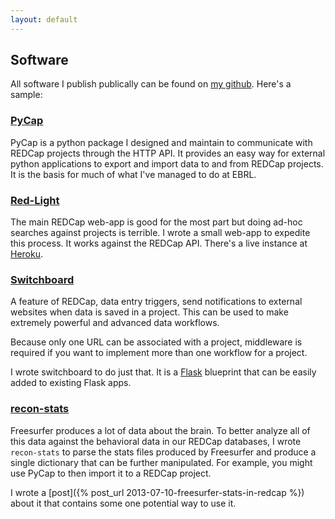 ```yaml
---
layout: default
---
```


## Software

All software I publish publically can be found on [my github](https://github.com/sburns). Here's a sample:

### [PyCap](http://sburns.github.io/PyCap)

PyCap is a python package I designed and maintain to communicate with REDCap projects through the HTTP API. It provides an easy way for external python applications to export and import data to and from REDCap projects. It is the basis for much of what I've managed to do at EBRL.

### [Red-Light](http://github.com/sburns/red-light)

The main REDCap web-app is good for the most part but doing ad-hoc searches against projects is terrible. I wrote a small web-app to expedite this process. It works against the REDCap API. There's a live instance at [Heroku](https://red-light.herokuapp.com).

### [Switchboard](https://github.com/sburns/switchboard)

A feature of REDCap, data entry triggers, send notifications to external websites when data is saved in a project. This can be used to make extremely powerful and advanced data workflows.

Because only one URL can be associated with a project, middleware is required if you want to implement more than one workflow for a project.

I wrote switchboard to do just that. It is a [Flask](http://flask.pocoo.org) blueprint that can be easily added to existing Flask apps.

### [recon-stats](https://github.com/sburns/recon-stats)

Freesurfer produces a lot of data about the brain. To better analyze all of this data against the behavioral data in our REDCap databases, I wrote `recon-stats` to parse the stats files produced by Freesurfer and produce a single dictionary that can be further manipulated. For example, you might use PyCap to then import it to a REDCap project.

I wrote a [post]({% post_url 2013-07-10-freesurfer-stats-in-redcap %}) about it that contains some one potential way to use it.
